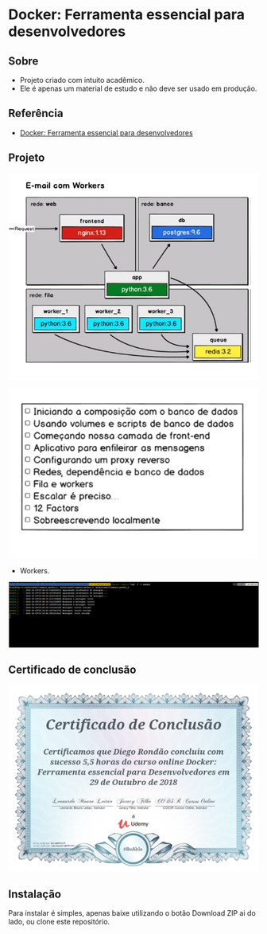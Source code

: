 # Docker: Ferramenta essencial para desenvolvedores

## Sobre

* Projeto criado com intuito acadêmico.
* Ele é apenas um material de estudo e não deve ser usado em produção.

## Referência
* [Docker: Ferramenta essencial para desenvolvedores](https://www.udemy.com/curso-docker/)

## Projeto
<p align="center">  
  <img src="email-worker-compose.png" alt="Estrutura" width="600"/>
</p>
<p align="center">  
  <img src="email-worker-compose-descricao.png" alt="steps projeto" width="600"/>
</p>

* Workers.
<p align="center">  
  <img src="email-worker-multiplas-estancias.png" alt="steps projeto" width="600"/>
</p>

## Certificado de conclusão
<p align="center">  
  <img src="certificado.jpg" alt="certificado conclusão do curso" width="600"/>
</p>

## Instalação

Para instalar é simples, apenas baixe utilizando o botão Download ZIP ai do lado, ou clone este repositório.

